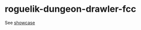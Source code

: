 # roguelik-dungeon-drawler-fcc
See <a href="https://codepen.io/roicos/full/dWYORZ/" target="_blank">showcase</a>